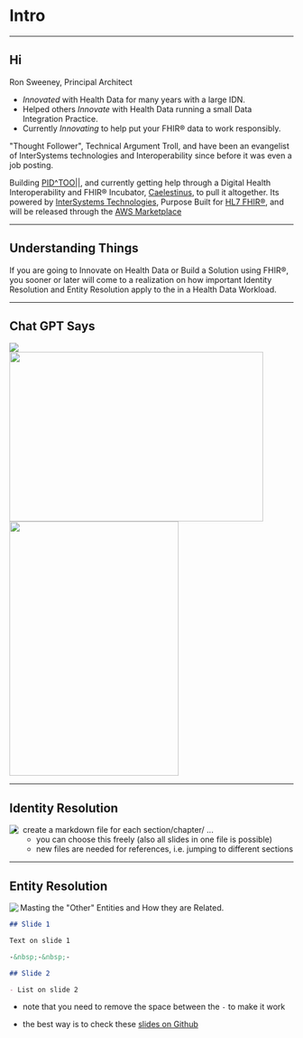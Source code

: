 <!-- .slide: data-background="#000" -->
<!-- .slide: data-background-transition="slide" data-background="{{asset_folder}}/background.png" -->

# Intro <!-- .element: class="r-fit-text" -->


---

<!-- .slide: data-background="#000" -->
<!-- .slide: data-background-transition="slide" data-background="{{asset_folder}}/background.png" -->


## Hi

Ron Sweeney, Principal Architect
<span style="color:green;font-weight:700;font-size:20px">
- _Innovated_ with Health Data for many years with a large IDN.  
- Helped others _Innovate_ with Health Data running a small Data Integration Practice.  
- Currently _Innovating_ to help put your FHIR® data to work responsibly.  

"Thought Follower", Technical Argument Troll, and have been an evangelist of InterSystems technologies and Interoperability since before it was even a job posting. 
</span>

Building [PID^TOO||](https://www.pidtoo.com/), and currently getting help through a Digital Health Interoperability and FHIR® Incubator, [Caelestinus](https://www.caelestinus.tech/), to pull it altogether.  Its powered by [InterSystems Technologies](https://www.intersystems.com), Purpose Built for [HL7 FHIR®](https://hl7.org/fhir/R4/overview.html), and will be released through the [AWS Marketplace](https://aws.amazon.com/marketplace/)

---

<!-- .slide: data-background="#000" -->
<!-- .slide: data-background-transition="slide" data-background="{{asset_folder}}/background.png" -->

## Understanding Things

If you are going to Innovate on Health Data or Build a Solution using FHIR®, you sooner or later will come to a realization on how important Identity Resolution and Entity Resolution apply to the in a Health Data Workload.
<br/>


---  
<!-- .slide: data-background="#000" -->
<!-- .slide: data-background-transition="slide" data-background="{{asset_folder}}/background.png" -->
## Chat GPT Says

 <img src="{{asset_folder}}/pholder.png" />

<div class="r-vstack">
  <img src="https://placekitten.com/450/300" width="450" height="300" class="fragment fade-in-then-out">
  <img src="https://placekitten.com/300/450" width="300" height="450" class="fragment fade-in-then-out">
</div>

---
<!-- .slide: data-background="#000" -->
## Identity Resolution

<!-- .slide: data-background-transition="slide" data-background="{{asset_folder}}/background.png" -->
<!-- .slide: data-background="#000" -->
 <img align="left" src="{{asset_folder}}/pholder.png" />

- create a markdown file for each section/chapter/ ...
  - you can choose this freely (also all slides in one file is possible)
  - new files are needed for references, i.e. jumping to different sections


---
<!-- .slide: data-background="#000" -->
<!-- .slide: data-background-transition="slide" data-background="{{asset_folder}}/background.png" -->
## Entity Resolution

 <img align="left" src="{{asset_folder}}/pholder.png" />

Masting the "Other" Entities and How they are Related.

  ```markdown
  ## Slide 1

  Text on slide 1

  -&nbsp;-&nbsp;-

  ## Slide 2

  - List on slide 2
  ```

  - note that you need to remove the space between the `-` to make it work

- the best way is to check these [slides on Github]({{site.githuburl}}/tree/gh-pages/slides/getting_started/_posts)

